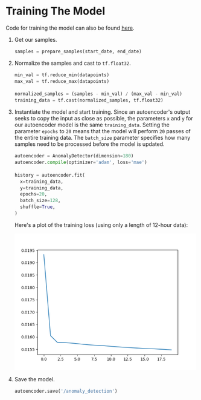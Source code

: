 # Training The Model

Code for training the model can also be found [here](../train.py).

1. Get our samples.
    ```python
    samples = prepare_samples(start_date, end_date)
    ```
2. Normalize the samples and cast to `tf.float32`.
    ```python
    min_val = tf.reduce_min(datapoints)
    max_val = tf.reduce_max(datapoints)

    normalized_samples = (samples - min_val) / (max_val - min_val)
    training_data = tf.cast(normalized_samples, tf.float32)
    ```
3. Instantiate the model and start training. Since an autoencoder's output seeks to copy the input as close as possible, the parameters `x` and `y` for our autoencoder model is the same `training_data`. Setting the parameter `epochs` to `20` means that the model will perform `20` passes of the entire training data. The `batch_size` parameter specifies how many samples need to be processed before the model is updated.
    ```python
    autoencoder = AnomalyDetector(dimension=180)
    autoencoder.compile(optimizer='adam', loss='mae')

    history = autoencoder.fit(
      x=training_data,
      y=training_data,
      epochs=20,
      batch_size=128,
      shuffle=True,
    )
    ```
    Here's a plot of the training loss (using only a length of 12-hour data):

    ![Train Loss](./images/train_loss.png "Train Loss")
4. Save the model.
    ```python
    autoencoder.save('/anomaly_detection')
    ```
